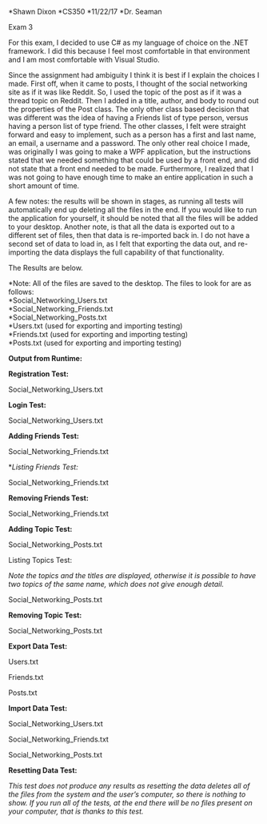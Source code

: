   *Shawn Dixon
  *CS350
  *11/22/17
  *Dr. Seaman

Exam 3

For this exam, I decided to use C# as my language of choice on the .NET framework. I did this because I feel most comfortable in that environment and I am most comfortable with Visual Studio. 

Since the assignment had ambiguity I think it is best if I explain the choices I made. First off, when it came to posts, I thought of the social networking site as if it was like Reddit. So, I used the topic of the post as if it was a thread topic on Reddit. Then I added in a title, author, and body to round out the properties of the Post class. The only other class based decision that was different was the idea of having a Friends list of type person, versus having a person list of type friend. The other classes, I felt were straight forward and easy to implement, such as a person has a first and last name, an email, a username and a password.
The only other real choice I made, was originally I was going to make a WPF application, but the instructions stated that we needed something that could be used by a front end, and did not state that a front end needed to be made. Furthermore, I realized that I was not going to have enough time to make an entire application in such a short amount of time.

A few notes: the results will be shown in stages, as running all tests will automatically end up deleting all the files in the end. If you would like to run the application for yourself, it should be noted that all the files will be added to your desktop. Another note, is that all the data is exported out to a different set of files, then that data is re-imported back in. I do not have a second set of data to load in, as I felt that exporting the data out, and re-importing the data displays the full capability of that functionality.

The Results are below. 

  *Note: All of the files are saved to the desktop. The files to look for are as follows:  
  *Social_Networking_Users.txt  
  *Social_Networking_Friends.txt  
  *Social_Networking_Posts.txt  
  *Users.txt (used for exporting and importing testing)  
  *Friends.txt (used for exporting and importing testing)  
  *Posts.txt (used for exporting and importing testing)  

**Output from Runtime:**
 
  

**Registration Test:**

 

Social_Networking_Users.txt 

**Login Test:**

 

Social_Networking_Users.txt
 

**Adding Friends Test:**

 

Social_Networking_Friends.txt
 

**Listing Friends Test:*
 

Social_Networking_Friends.txt
 

**Removing Friends Test:**

 

Social_Networking_Friends.txt
 
**Adding Topic Test:**
 

Social_Networking_Posts.txt
 

Listing Topics Test:

*Note the topics and the titles are displayed, otherwise it is possible to have two topics of the same name, which does not give enough detail.*

 

Social_Networking_Posts.txt
 

**Removing Topic Test:**
 

Social_Networking_Posts.txt
 

**Export Data Test:**

 

Users.txt
 

Friends.txt
 

Posts.txt
 

**Import Data Test:**

 

Social_Networking_Users.txt
 
Social_Networking_Friends.txt
 
Social_Networking_Posts.txt
 

**Resetting Data Test:**

*This test does not produce any results as resetting the data deletes all of the files from the system and the user’s computer, so there is nothing to show. If you run all of the tests, at the end there will be no files present on your computer, that is thanks to this test.*

